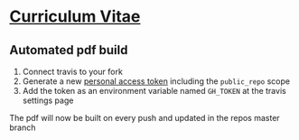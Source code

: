 # [Curriculum Vitae](https://github.com/mklan/cv/blob/master/cv.pdf)

## Automated pdf build

1. Connect travis to your fork 
2. Generate a new [personal access token](https://github.com/settings/tokens) including the `public_repo` scope
3. Add the token as an environment variable named `GH_TOKEN` at the travis settings page

The pdf will now be built on every push and updated in the repos master branch
